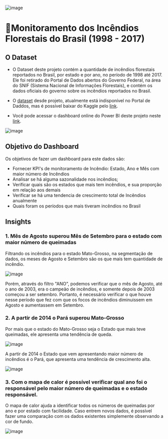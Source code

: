 ![image](https://github.com/user-attachments/assets/558b3152-b4fc-42a0-82f1-5ed56413e704)


# 🌳Monitoramento dos Incêndios Florestais do Brasil (1998 - 2017)

## O Dataset
- O Dataset deste projeto contém a quantidade de incêndios florestais reportados no Brasil, por estado e por ano, no período de 1998 até 2017. Ele foi retirado do Portal de Dados abertos do Governo Federal, na área do SNIF (Sistema Nacional de Informações Florestais), e contém os dados oficiais do governo sobre os incêndios reportados no Brasil.
- O [dataset](https://github.com/massis93/Projetos_Analise_Dados/blob/main/PowerBI/Monitoramento%20Inc%C3%AAndios%20Brasil/amazon.csv) desde projeto, atualmente está indisponível no Portal de Daddos, mas é possível baixar do Kaggle pelo [link](https://www.kaggle.com/datasets/gustavomodelli/forest-fires-in-brazil).

- Você pode acessar o dashboard online do Power BI deste projeto neste [link](https://app.powerbi.com/view?r=eyJrIjoiYjMwN2FkM2QtODI4Mi00NjAzLTllOGYtYjQ0OTc4MzQ0MTQxIiwidCI6IjRmZDUyYzZkLTcwMDctNDc1NS04NWZhLTI1Zjg2ZTcxYWVjNyJ9&pageName=17555d02dad76584fa5e).




![image](https://github.com/user-attachments/assets/3c52a74f-2501-412c-b258-675af0a3e584)





## Objetivo do Dashboard
Os objetivos de fazer um dashboard para este dados são:
- Fornecer KPI's de monitoramento de Incêndio: Estado, Ano e Mês com maior número de Incêndios
- Analisar se há alguma sazonalidade nos incêndios;
- Verificar quais são os estados que mais tem incêndios, e sua proporção em relação aos demais
- Verificar se há uma tendencia de crescimento total de Incêndios anualmente
- Quais foram os períodos que mais tiveram incêndios no Brasil



## Insights


### 1. Mês de Agosto superou Mês de Setembro para o estado com maior número de queimadas

Filtrando os incêndios para o estado Mato-Grosso, na segmentação de dados, os meses de Agosto e Setembro são os que mais tem quantidade de incêndio.

![image](https://github.com/user-attachments/assets/a42454b3-7a2b-4152-8ad6-6414a2355cf3)


Porém, através do filtro "ANO", podemos verificar que o mês de Agosto, até o ano de 2003, era o campeão de incêndios, e somente depois de 2003 começou a ser setembro. Portanto, é necessário verificar o que houve nesse período que fez com que os focos de incêndios diminuissem em Agosto e aumentassem em Setembro.

### 2. A partir de 2014 o Pará superou Mato-Grosso


Por mais que o estado do Mato-Grosso seja o Estado que mais teve queimadas, ele apresenta uma tendência de queda.

![image](https://github.com/user-attachments/assets/335be7bd-f595-4c82-8538-e7aacdbb56c3)

A partir de 2014 o Estado que vem apresentando maior número de incêndios é o Pará, que apresenta uma tendência de crescimento alta.

![image](https://github.com/user-attachments/assets/fc8a4581-91a8-4afd-bfca-1e6478a07587)


### 3. Com o mapa de calor é possível verificar qual ano foi o responsável pelo maior número de queimadas e o estado responsável.

O mapa de calor ajuda a identificar todos os números de queimadas por ano e por estado com facilidade. Caso entrem novos dados, é possível fazer uma comparação com os dados existentes simplemente observando a cor de fundo.

![image](https://github.com/user-attachments/assets/00591664-90ca-40c3-a356-31a30635934c)






